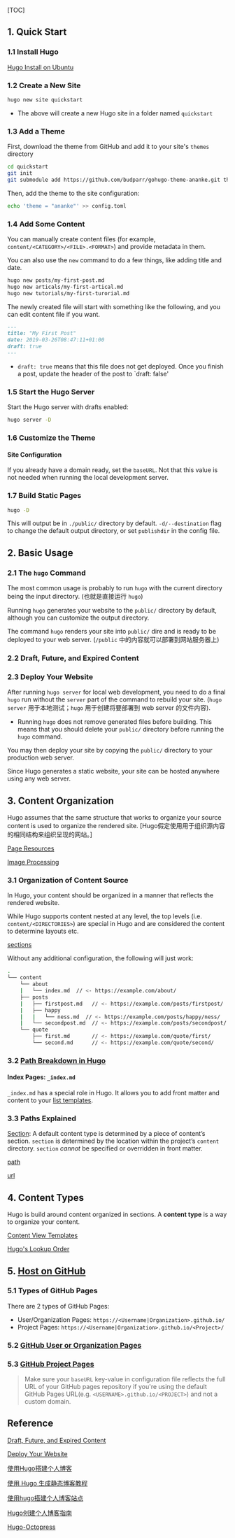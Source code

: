 [TOC]



## 1. Quick Start

### 1.1 Install Hugo

[Hugo Install on Ubuntu](https://gohugo.io/getting-started/installing/#debian-and-ubuntu)



### 1.2 Create a New Site

```bash
hugo new site quickstart
```

* The above will create a new Hugo site in a folder named `quickstart`



### 1.3 Add a Theme

First, download the theme from GitHub and add it to your site's `themes` directory

```bash
cd quickstart
git init
git submodule add https://github.com/budparr/gohugo-theme-ananke.git themes/ananke
```

Then, add the theme to the site configuration:

```bash
echo 'theme = "ananke"' >> config.toml
```



### 1.4 Add Some Content

You can manually create content files (for example, `content/<CATEGORY>/<FILE>.<FORMAT>`) and provide metadata in them.

You can also use the `new` command to do a few things, like adding title and date. 

```bash
hugo new posts/my-first-post.md
hugo new articals/my-first-artical.md
hugo new tutorials/my-first-turorial.md
```

The newly created file will start with something like the following, and you can edit content file if you want.

```markdown
---
title: "My First Post"
date: 2019-03-26T08:47:11+01:00
draft: true
---
```

* `draft: true` means that this file does not get deployed. Once you finish a post, update the header of the post to `draft: false'



### 1.5 Start the Hugo Server

Start the Hugo server with drafts enabled:

```bash
hugo server -D
```



### 1.6 Customize the Theme

#### Site Configuration

If you already have a domain ready, set the `baseURL`. Not that this value is not needed when running the local development server.



### 1.7 Build Static Pages

```bash
hugo -D
```

This will output be in `./public/` directory by default. `-d/--destination` flag to change the default output directory, or set `publishdir` in the config file. 



## 2. Basic Usage

### 2.1 The `hugo` Command

The most common usage is probably to run `hugo` with the current directory being the input directory. (也就是直接运行 `hugo`)

Running `hugo` generates your website to the `public/` directory by default, although you can customize the output directory.

The command `hugo` renders your site into `public/` dire and is ready to be deployed to your web server. (`/public` 中的内容就可以部署到网站服务器上)



### 2.2 Draft, Future, and Expired Content



### 2.3 Deploy Your Website

After running `hugo server` for local web development, you need to do a final `hugo` run without the `server` part of the command to rebuild your site. (`hugo server` 用于本地测试；`hugo` 用于创建将要部署到 web server 的文件内容). 

* Running `hugo` does not remove generated files before building. This means that you should delete your `public/` directory before running the `hugo` command.

You may then deploy your site by copying the `public/` directory to your production web server.

Since Hugo generates a static website, your site can be hosted anywhere using any web server.



## 3. Content Organization

Hugo assumes that the same structure that works to organize your source content is used to organize the rendered site. [Hugo假定使用用于组织源内容的相同结构来组织呈现的网站。]

[Page Resources](https://gohugo.io/content-management/page-resources/)

[Image Processing](https://gohugo.io/content-management/image-processing/)

### 3.1 Organization of Content Source

In Hugo, your content should be organized in a manner that reflects the rendered website.

While Hugo supports content nested at any level, the top levels (i.e. `content/<DIRECTORIES>`) are special in Hugo and are considered the content to determine layouts etc.

[sections](https://gohugo.io/content-management/sections/)

Without any additional configuration, the following will just work:

```bash
.
└── content
    └── about
    |   └── index.md  // <- https://example.com/about/
    ├── posts
    |   ├── firstpost.md   // <- https://example.com/posts/firstpost/
    |   ├── happy
    |   |   └── ness.md  // <- https://example.com/posts/happy/ness/
    |   └── secondpost.md  // <- https://example.com/posts/secondpost/
    └── quote
        ├── first.md       // <- https://example.com/quote/first/
        └── second.md      // <- https://example.com/quote/second/
```

### 3.2 [Path Breakdown in Hugo](https://gohugo.io/content-management/organization/#path-breakdown-in-hugo)

#### Index Pages: `_index.md`

`_index.md` has a special role in Hugo. It allows you to add front matter and content to your [list templates](https://gohugo.io/templates/lists/).

### 3.3 Paths Explained

[Section](https://gohugo.io/content-management/organization/#section): A default content type is determined by a piece of content’s section. `section` is determined by the location within the project’s `content` directory. `section` *cannot* be specified or overridden in front matter.

[path](https://gohugo.io/content-management/organization/#path)

[url](https://gohugo.io/content-management/organization/#url)



## 4. Content Types

Hugo is build around content organized in sections. A **content type** is a way to organize your content. 

[Content View Templates](https://gohugo.io/templates/views)

[Hugo's Lookup Order](https://gohugo.io/templates/lookup-order/)



## 5. [Host on GitHub](https://gohugo.io/hosting-and-deployment/hosting-on-github/)

### 5.1 Types of GitHub Pages

There are 2 types of GitHub Pages:

* User/Organization Pages: `https://<Username|Organization>.github.io/`
* Project Pages: `https://<Username|Organization>.github.io/<Project>/`

### 5.2 [GitHub User or Organization Pages ](https://gohugo.io/hosting-and-deployment/hosting-on-github/#github-user-or-organization-pages)



### 5.3 [GitHub Project Pages](https://gohugo.io/hosting-and-deployment/hosting-on-github/#github-user-or-organization-pages)

> Make sure your `baseURL` key-value in configuration file reflects the full URL of your GitHub pages repository if you're using the default GitHub Pages URL(e.g. `<USERNAME>.github.io/<PROJECT>`) and not a custom domain.



## Reference

[Draft, Future, and Expired Content](https://gohugo.io/getting-started/usage/#draft-future-and-expired-content)

[Deploy Your Website](https://gohugo.io/getting-started/usage/#deploy-your-website)

[使用Hugo搭建个人博客](https://fengberlin.github.io/post/use-hugo-to-build-blog/)

[使用 Hugo 生成静态博客教程](https://sb.sb/blog/migrate-to-hugo/)

[使用hugo搭建个人博客站点](https://www.gohugo.org/post/coderzh-hugo/)

[Hugo创建个人博客指南](https://juejin.cn/post/6844903856887824398)

[Hugo-Octopress](https://themes.gohugo.io/hugo-octopress/)






